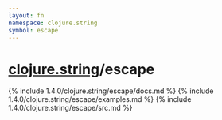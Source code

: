 ```yaml
---
layout: fn
namespace: clojure.string
symbol: escape
---
```


# [clojure.string](../)/escape

{% include 1.4.0/clojure.string/escape/docs.md %}
{% include 1.4.0/clojure.string/escape/examples.md %}
{% include 1.4.0/clojure.string/escape/src.md %}

